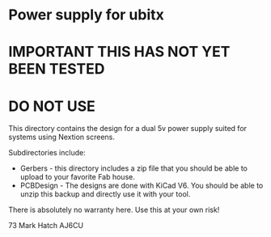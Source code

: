 # Power supply for ubitx
# IMPORTANT THIS HAS NOT YET BEEN TESTED
# DO NOT USE
 
This directory contains the design for a dual 5v power supply suited for systems using Nextion screens.

Subdirectories include:
- Gerbers - this directory includes a zip file that you should be able to upload to
            your favorite Fab house.
- PCBDesign - The designs are done with KiCad V6. You should be able to unzip this backup and directly use it with your tool.

There is absolutely no warranty here. Use this at your own risk!


73
Mark Hatch
AJ6CU

